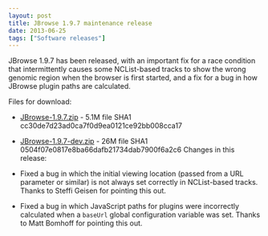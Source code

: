 ```yaml
---
layout: post
title: JBrowse 1.9.7 maintenance release
date: 2013-06-25
tags: ["Software releases"]
---
```


JBrowse 1.9.7 has been released, with an important fix for a race condition that intermittently causes some NCList-based tracks to show the wrong genomic region when the browser is first started, and a fix for a bug in how JBrowse plugin paths are calculated.

Files for download:

*   [JBrowse-1.9.7.zip](/wordpress/wp-content/plugins/download-monitor/download.php?id=57 "download JBrowse-1.9.7.zip") - 5.1M
file SHA1 cc30de7d23ad0ca7f0d9ea0121ce92bb008cca17
*   [JBrowse-1.9.7-dev.zip](https://jbrowse.org/wordpress/wp-content/plugins/download-monitor/download.php?id=56 "download JBrowse-1.9.7-dev.zip") - 26M
file SHA1 0504f07e0817e8ba66dafb21734dab7900f6a2c6
Changes in this release:

*   Fixed a bug in which the initial viewing location (passed from a
URL parameter or similar) is not always set correctly in NCList-based tracks.  Thanks to Steffi Geisen for pointing this out.

*   Fixed a bug in which JavaScript paths for plugins were incorrectly
calculated when a `baseUrl` global configuration variable was set.
Thanks to Matt Bomhoff for pointing this out.